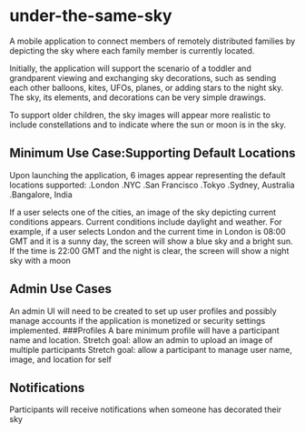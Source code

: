 # under-the-same-sky

A mobile application to connect members of remotely distributed families by depicting the sky where each family member is currently located.

Initially, the application will support the scenario of a toddler and grandparent viewing and exchanging sky decorations, such as sending each other balloons, kites, UFOs, planes, or adding stars to the night sky. The sky, its elements, and decorations can be very simple drawings.

To support older children, the sky images will appear more realistic to include constellations and to indicate where the sun or moon is in the sky.

## Minimum Use Case:Supporting Default Locations

Upon launching the application, 6 images appear representing the default locations supported:
.London
.NYC
.San Francisco
.Tokyo
.Sydney, Australia
.Bangalore, India

If a user selects one of the cities, an image of the sky depicting current conditions appears. Current conditions include daylight and weather.
For example, if a user selects London and the current time in London is 08:00 GMT and it is a sunny day, the screen will show a blue sky and a bright sun. If the time is 22:00 GMT and the night is clear, the screen will show a night sky with a moon

## Admin Use Cases

An admin UI will need to be created to set up user profiles and possibly manage accounts if the application is monetized or security settings implemented.
###Profiles
A bare minimum profile will have a participant name and location.
Stretch goal: allow an admin to upload an image of multiple participants
Stretch goal: allow a participant to manage user name, image, and location for self

## Notifications

Participants will receive notifications when someone has decorated their sky
